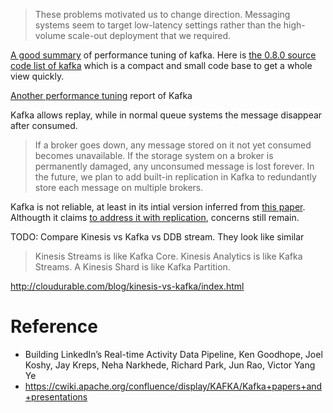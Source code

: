 > These problems motivated us to change direction. Messaging systems seem to target low-latency settings rather than the high-volume scale-out deployment that we required.

[A good summary](http://sites.computer.org/debull/A12june/pipeline.pdf) of performance tuning of kafka. Here is [the 0.8.0 source code list of kafka](https://pastebin.com/raw/4Vbc3VTB) which is a compact and small code base to get a whole view quickly.

[Another performance tuning](https://engineering.linkedin.com/kafka/benchmarking-apache-kafka-2-million-writes-second-three-cheap-machines) report of Kafka

Kafka allows replay, while in normal queue systems the message disappear after consumed.

> If a broker goes down, any message stored on it not yet consumed becomes unavailable. If the storage system on a broker is permanently damaged, any unconsumed message is lost forever.  In the future, we plan to add built-in replication in Kafka to redundantly store each message on multiple brokers.

Kafka is not reliable, at least in its intial version inferred from [this paper](https://www.microsoft.com/en-us/research/wp-content/uploads/2017/09/Kafka.pdf). Althougth it claims [to address it with replication](https://www.slideshare.net/JiangjieQin/no-data-loss-pipeline-with-apache-kafka-49753844?next_slideshow=1), concerns still remain.

TODO: Compare Kinesis vs Kafka vs DDB stream. They look like similar
> Kinesis Streams is like Kafka Core. Kinesis Analytics is like Kafka Streams. A Kinesis Shard is like Kafka Partition.

http://cloudurable.com/blog/kinesis-vs-kafka/index.html

# Reference
* Building LinkedIn’s Real-time Activity Data Pipeline, Ken Goodhope, Joel Koshy, Jay Kreps, Neha Narkhede, Richard Park, Jun Rao, Victor Yang Ye
* https://cwiki.apache.org/confluence/display/KAFKA/Kafka+papers+and+presentations
